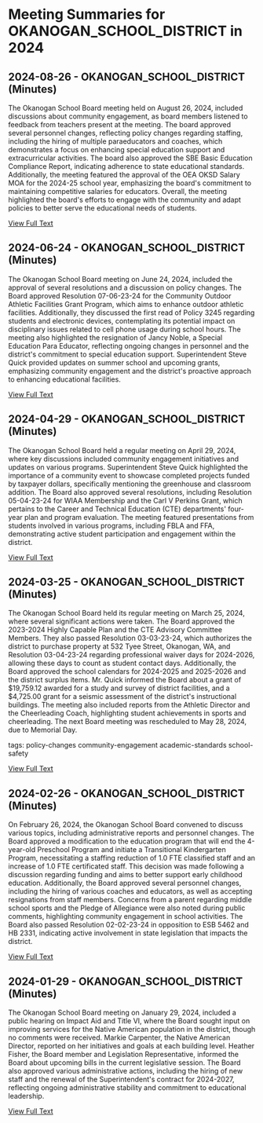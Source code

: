 # Meeting Summaries for OKANOGAN_SCHOOL_DISTRICT in 2024

## 2024-08-26 - OKANOGAN_SCHOOL_DISTRICT (Minutes)

The Okanogan School Board meeting held on August 26, 2024, included discussions about community engagement, as board members listened to feedback from teachers present at the meeting. The board approved several personnel changes, reflecting policy changes regarding staffing, including the hiring of multiple paraeducators and coaches, which demonstrates a focus on enhancing special education support and extracurricular activities. The board also approved the SBE Basic Education Compliance Report, indicating adherence to state educational standards. Additionally, the meeting featured the approval of the OEA OKSD Salary MOA for the 2024-25 school year, emphasizing the board's commitment to maintaining competitive salaries for educators. Overall, the meeting highlighted the board's efforts to engage with the community and adapt policies to better serve the educational needs of students.

[View Full Text](https://raw.githubusercontent.com/VoronoiPerspectives/WashingtonStateSchoolBoardExplorer/refs/heads/main/data/countries/usa/states/wa/counties/okanogan/school_boards/okanogan_school_district/2024/processed/2024-08-26-boardmeeting-minutes.txt)

## 2024-06-24 - OKANOGAN_SCHOOL_DISTRICT (Minutes)

The Okanogan School Board meeting on June 24, 2024, included the approval of several resolutions and a discussion on policy changes. The Board approved Resolution 07-06-23-24 for the Community Outdoor Athletic Facilities Grant Program, which aims to enhance outdoor athletic facilities. Additionally, they discussed the first read of Policy 3245 regarding students and electronic devices, contemplating its potential impact on disciplinary issues related to cell phone usage during school hours. The meeting also highlighted the resignation of Jancy Noble, a Special Education Para Educator, reflecting ongoing changes in personnel and the district's commitment to special education support. Superintendent Steve Quick provided updates on summer school and upcoming grants, emphasizing community engagement and the district's proactive approach to enhancing educational facilities.

[View Full Text](https://raw.githubusercontent.com/VoronoiPerspectives/WashingtonStateSchoolBoardExplorer/refs/heads/main/data/countries/usa/states/wa/counties/okanogan/school_boards/okanogan_school_district/2024/processed/2024-06-24-boardmeeting-minutes.txt)

## 2024-04-29 - OKANOGAN_SCHOOL_DISTRICT (Minutes)

The Okanogan School Board held a regular meeting on April 29, 2024, where key discussions included community engagement initiatives and updates on various programs. Superintendent Steve Quick highlighted the importance of a community event to showcase completed projects funded by taxpayer dollars, specifically mentioning the greenhouse and classroom addition. The Board also approved several resolutions, including Resolution 05-04-23-24 for WIAA Membership and the Carl V Perkins Grant, which pertains to the Career and Technical Education (CTE) departments' four-year plan and program evaluation. The meeting featured presentations from students involved in various programs, including FBLA and FFA, demonstrating active student participation and engagement within the district.

[View Full Text](https://raw.githubusercontent.com/VoronoiPerspectives/WashingtonStateSchoolBoardExplorer/refs/heads/main/data/countries/usa/states/wa/counties/okanogan/school_boards/okanogan_school_district/2024/processed/2024-04-29-boardmeeting-minutes.txt)

## 2024-03-25 - OKANOGAN_SCHOOL_DISTRICT (Minutes)

The Okanogan School Board held its regular meeting on March 25, 2024, where several significant actions were taken. The Board approved the 2023-2024 Highly Capable Plan and the CTE Advisory Committee Members. They also passed Resolution 03-03-23-24, which authorizes the district to purchase property at 532 Tyee Street, Okanogan, WA, and Resolution 03-04-23-24 regarding professional waiver days for 2024-2026, allowing these days to count as student contact days. Additionally, the Board approved the school calendars for 2024-2025 and 2025-2026 and the district surplus items. Mr. Quick informed the Board about a grant of $19,759.12 awarded for a study and survey of district facilities, and a $4,725.00 grant for a seismic assessment of the district's instructional buildings. The meeting also included reports from the Athletic Director and the Cheerleading Coach, highlighting student achievements in sports and cheerleading. The next Board meeting was rescheduled to May 28, 2024, due to Memorial Day. 

tags:
policy-changes
community-engagement
academic-standards
school-safety

[View Full Text](https://raw.githubusercontent.com/VoronoiPerspectives/WashingtonStateSchoolBoardExplorer/refs/heads/main/data/countries/usa/states/wa/counties/okanogan/school_boards/okanogan_school_district/2024/processed/2024-03-25-boardmeeting-minutes.txt)

## 2024-02-26 - OKANOGAN_SCHOOL_DISTRICT (Minutes)

On February 26, 2024, the Okanogan School Board convened to discuss various topics, including administrative reports and personnel changes. The Board approved a modification to the education program that will end the 4-year-old Preschool Program and initiate a Transitional Kindergarten Program, necessitating a staffing reduction of 1.0 FTE classified staff and an increase of 1.0 FTE certificated staff. This decision was made following a discussion regarding funding and aims to better support early childhood education. Additionally, the Board approved several personnel changes, including the hiring of various coaches and educators, as well as accepting resignations from staff members. Concerns from a parent regarding middle school sports and the Pledge of Allegiance were also noted during public comments, highlighting community engagement in school activities. The Board also passed Resolution 02-02-23-24 in opposition to ESB 5462 and HB 2331, indicating active involvement in state legislation that impacts the district.

[View Full Text](https://raw.githubusercontent.com/VoronoiPerspectives/WashingtonStateSchoolBoardExplorer/refs/heads/main/data/countries/usa/states/wa/counties/okanogan/school_boards/okanogan_school_district/2024/processed/2024-02-26-boardmeeting-minutes.txt)

## 2024-01-29 - OKANOGAN_SCHOOL_DISTRICT (Minutes)

The Okanogan School Board meeting on January 29, 2024, included a public hearing on Impact Aid and Title VI, where the Board sought input on improving services for the Native American population in the district, though no comments were received. Markie Carpenter, the Native American Director, reported on her initiatives and goals at each building level. Heather Fisher, the Board member and Legislation Representative, informed the Board about upcoming bills in the current legislative session. The Board also approved various administrative actions, including the hiring of new staff and the renewal of the Superintendent's contract for 2024-2027, reflecting ongoing administrative stability and commitment to educational leadership.

[View Full Text](https://raw.githubusercontent.com/VoronoiPerspectives/WashingtonStateSchoolBoardExplorer/refs/heads/main/data/countries/usa/states/wa/counties/okanogan/school_boards/okanogan_school_district/2024/processed/2024-01-29-meeting-minutes.txt)

